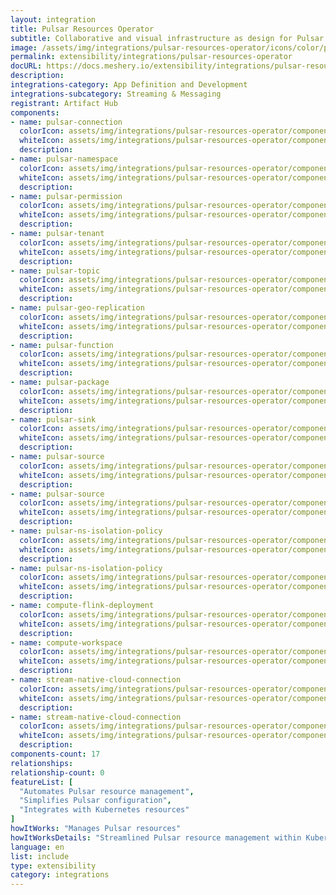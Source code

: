 ```yaml
---
layout: integration
title: Pulsar Resources Operator
subtitle: Collaborative and visual infrastructure as design for Pulsar Resources Operator
image: /assets/img/integrations/pulsar-resources-operator/icons/color/pulsar-resources-operator-color.svg
permalink: extensibility/integrations/pulsar-resources-operator
docURL: https://docs.meshery.io/extensibility/integrations/pulsar-resources-operator
description: 
integrations-category: App Definition and Development
integrations-subcategory: Streaming & Messaging
registrant: Artifact Hub
components: 
- name: pulsar-connection
  colorIcon: assets/img/integrations/pulsar-resources-operator/components/pulsar-connection/icons/color/pulsar-connection-color.svg
  whiteIcon: assets/img/integrations/pulsar-resources-operator/components/pulsar-connection/icons/white/pulsar-connection-white.svg
  description: 
- name: pulsar-namespace
  colorIcon: assets/img/integrations/pulsar-resources-operator/components/pulsar-namespace/icons/color/pulsar-namespace-color.svg
  whiteIcon: assets/img/integrations/pulsar-resources-operator/components/pulsar-namespace/icons/white/pulsar-namespace-white.svg
  description: 
- name: pulsar-permission
  colorIcon: assets/img/integrations/pulsar-resources-operator/components/pulsar-permission/icons/color/pulsar-permission-color.svg
  whiteIcon: assets/img/integrations/pulsar-resources-operator/components/pulsar-permission/icons/white/pulsar-permission-white.svg
  description: 
- name: pulsar-tenant
  colorIcon: assets/img/integrations/pulsar-resources-operator/components/pulsar-tenant/icons/color/pulsar-tenant-color.svg
  whiteIcon: assets/img/integrations/pulsar-resources-operator/components/pulsar-tenant/icons/white/pulsar-tenant-white.svg
  description: 
- name: pulsar-topic
  colorIcon: assets/img/integrations/pulsar-resources-operator/components/pulsar-topic/icons/color/pulsar-topic-color.svg
  whiteIcon: assets/img/integrations/pulsar-resources-operator/components/pulsar-topic/icons/white/pulsar-topic-white.svg
  description: 
- name: pulsar-geo-replication
  colorIcon: assets/img/integrations/pulsar-resources-operator/components/pulsar-geo-replication/icons/color/pulsar-geo-replication-color.svg
  whiteIcon: assets/img/integrations/pulsar-resources-operator/components/pulsar-geo-replication/icons/white/pulsar-geo-replication-white.svg
  description: 
- name: pulsar-function
  colorIcon: assets/img/integrations/pulsar-resources-operator/components/pulsar-function/icons/color/pulsar-function-color.svg
  whiteIcon: assets/img/integrations/pulsar-resources-operator/components/pulsar-function/icons/white/pulsar-function-white.svg
  description: 
- name: pulsar-package
  colorIcon: assets/img/integrations/pulsar-resources-operator/components/pulsar-package/icons/color/pulsar-package-color.svg
  whiteIcon: assets/img/integrations/pulsar-resources-operator/components/pulsar-package/icons/white/pulsar-package-white.svg
  description: 
- name: pulsar-sink
  colorIcon: assets/img/integrations/pulsar-resources-operator/components/pulsar-sink/icons/color/pulsar-sink-color.svg
  whiteIcon: assets/img/integrations/pulsar-resources-operator/components/pulsar-sink/icons/white/pulsar-sink-white.svg
  description: 
- name: pulsar-source
  colorIcon: assets/img/integrations/pulsar-resources-operator/components/pulsar-source/icons/color/pulsar-source-color.svg
  whiteIcon: assets/img/integrations/pulsar-resources-operator/components/pulsar-source/icons/white/pulsar-source-white.svg
  description: 
- name: pulsar-source
  colorIcon: assets/img/integrations/pulsar-resources-operator/components/pulsar-source/icons/color/pulsar-source-color.svg
  whiteIcon: assets/img/integrations/pulsar-resources-operator/components/pulsar-source/icons/white/pulsar-source-white.svg
  description: 
- name: pulsar-ns-isolation-policy
  colorIcon: assets/img/integrations/pulsar-resources-operator/components/pulsar-ns-isolation-policy/icons/color/pulsar-ns-isolation-policy-color.svg
  whiteIcon: assets/img/integrations/pulsar-resources-operator/components/pulsar-ns-isolation-policy/icons/white/pulsar-ns-isolation-policy-white.svg
  description: 
- name: pulsar-ns-isolation-policy
  colorIcon: assets/img/integrations/pulsar-resources-operator/components/pulsar-ns-isolation-policy/icons/color/pulsar-ns-isolation-policy-color.svg
  whiteIcon: assets/img/integrations/pulsar-resources-operator/components/pulsar-ns-isolation-policy/icons/white/pulsar-ns-isolation-policy-white.svg
  description: 
- name: compute-flink-deployment
  colorIcon: assets/img/integrations/pulsar-resources-operator/components/compute-flink-deployment/icons/color/compute-flink-deployment-color.svg
  whiteIcon: assets/img/integrations/pulsar-resources-operator/components/compute-flink-deployment/icons/white/compute-flink-deployment-white.svg
  description: 
- name: compute-workspace
  colorIcon: assets/img/integrations/pulsar-resources-operator/components/compute-workspace/icons/color/compute-workspace-color.svg
  whiteIcon: assets/img/integrations/pulsar-resources-operator/components/compute-workspace/icons/white/compute-workspace-white.svg
  description: 
- name: stream-native-cloud-connection
  colorIcon: assets/img/integrations/pulsar-resources-operator/components/stream-native-cloud-connection/icons/color/stream-native-cloud-connection-color.svg
  whiteIcon: assets/img/integrations/pulsar-resources-operator/components/stream-native-cloud-connection/icons/white/stream-native-cloud-connection-white.svg
  description: 
- name: stream-native-cloud-connection
  colorIcon: assets/img/integrations/pulsar-resources-operator/components/stream-native-cloud-connection/icons/color/stream-native-cloud-connection-color.svg
  whiteIcon: assets/img/integrations/pulsar-resources-operator/components/stream-native-cloud-connection/icons/white/stream-native-cloud-connection-white.svg
  description: 
components-count: 17
relationships: 
relationship-count: 0
featureList: [
  "Automates Pulsar resource management",
  "Simplifies Pulsar configuration",
  "Integrates with Kubernetes resources"
]
howItWorks: "Manages Pulsar resources"
howItWorksDetails: "Streamlined Pulsar resource management within Kubernetes"
language: en
list: include
type: extensibility
category: integrations
---
```

